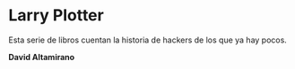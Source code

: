 # Larry Plotter

Esta serie de libros cuentan la historia de hackers de los que ya hay pocos.

**David Altamirano**